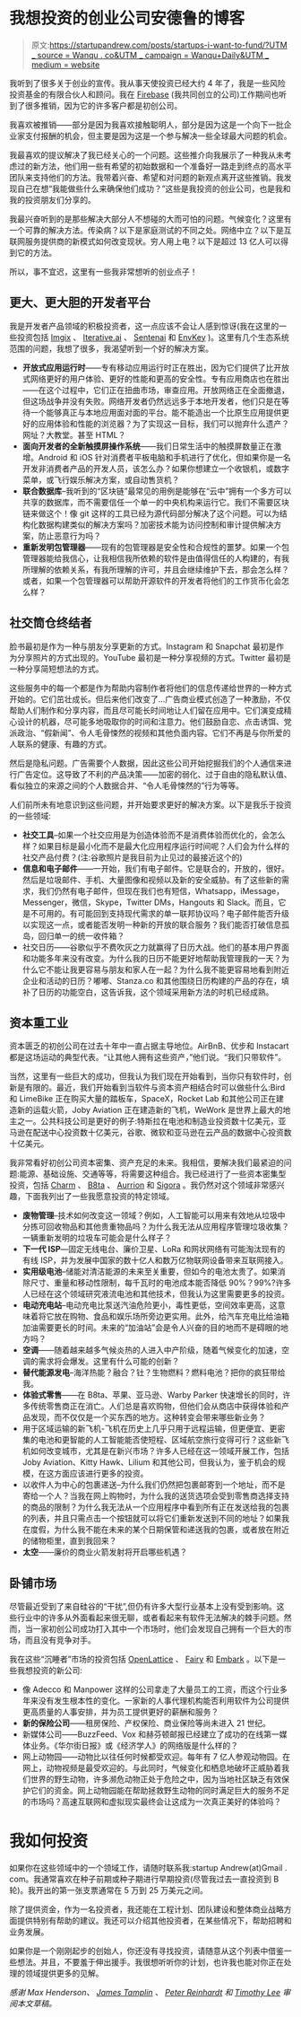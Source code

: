 # 我想投资的创业公司安德鲁的博客

> 原文:[https://startupandrew.com/posts/startups-i-want-to-fund/?UTM _ source = Wanqu . co&UTM _ campaign = Wanqu+Daily&UTM _ medium = website](https://startupandrew.com/posts/startups-i-want-to-fund/?utm_source=wanqu.co&utm_campaign=Wanqu+Daily&utm_medium=website)

我听到了很多关于创业的宣传。我从事天使投资已经大约 4 年了，我是一些风险投资基金的有限合伙人和顾问。我在 [Firebase](https://firebase.google.com/) (我共同创立的公司)工作期间也听到了很多推销，因为它的许多客户都是初创公司。

我喜欢被推销——部分是因为我喜欢接触聪明人，部分是因为这是一个向下一批企业家支付报酬的机会，但主要是因为这是一个参与解决一些全球最大问题的机会。

我最喜欢的提议解决了我已经关心的一个问题。这些推介向我展示了一种我从未考虑过的新方法，他们用一些有希望的初始数据和一个准备好一路走到终点的高水平团队来支持他们的方法。我带着兴奋、希望和对问题的新观点离开这些推销。我发现自己在想“我能做些什么来确保他们成功？”这些是我投资的创业公司，也是我和我的投资朋友们分享的。

我最兴奋听到的是那些解决大部分人不想碰的大而可怕的问题。气候变化？这里有一个可靠的解决方法。传染病？以下是家庭测试的不同之处。网络中立？以下是互联网服务提供商的新模式如何改变现状。穷人用上电？以下是超过 13 亿人可以得到它的方法。

所以，事不宜迟，这里有一些我非常想听的创业点子！

## 更大、更大胆的开发者平台

我是开发者产品领域的积极投资者，这一点应该不会让人感到惊讶(我在这里的一些投资包括 [Imgix](https://www.imgix.com/) 、 [Iterative.ai](https://iterative.ai/) 、 [Sentenai](http://sentenai.com/) 和 [EnvKey](https://www.envkey.com/) )。这里有几个生态系统范围的问题，我想了很多，我渴望听到一个好的解决方案。

*   **开放式应用运行时**——专有移动应用运行时正在胜出，因为它们提供了比开放式网络更好的用户体验、更好的性能和更高的安全性。专有应用商店也在胜出——在这个过程中，它们正在扭曲市场，审查应用。开放网络正在全面撤退，但这场战争并没有失败。网络开发者仍然远远多于本地开发者，他们只是在等待一个能够真正与本地应用面对面的平台。能不能造出一个比原生应用提供更好的应用体验和性能的浏览器？为了实现这一目标，我们可以抛弃什么遗产？网址？大教堂。甚至 HTML？
*   **面向开发者的全新触摸屏操作系统**——我们日常生活中的触摸屏数量正在激增。Android 和 iOS 针对消费者平板电脑和手机进行了优化，但如果你是一名开发非消费者产品的开发人员，该怎么办？如果你想建立一个收银机，或数字菜单，或飞行娱乐解决方案，或自动售货机？
*   **联合数据库**–我听到的“区块链”最常见的用例是能够在“云中”拥有一个多方可以共享的数据库，而不需要信任一个单一的中央机构来运行它。我们不需要区块链来做这个！像 git 这样的工具已经为源代码部分解决了这个问题。可以为结构化数据构建类似的解决方案吗？加密技术能为访问控制和审计提供解决方案，防止恶意行为吗？
*   **重新发明包管理器**——现有的包管理器是安全性和合规性的噩梦。如果一个包管理器能给我信心，让我相信我所依赖的软件是由值得信任的人构建的，有我所理解的依赖关系，有我所理解的许可，并且会继续维护下去，那会怎么样？或者，如果一个包管理器可以帮助开源软件的开发者将他们的工作货币化会怎么样？

## 社交筒仓终结者

脸书最初是作为一种与朋友分享更新的方式。Instagram 和 Snapchat 最初是作为分享照片的方式出现的。YouTube 最初是一种分享视频的方式。Twitter 最初是一种分享简短想法的方式。

这些服务中的每一个都是作为帮助内容制作者将他们的信息传递给世界的一种方式开始的。它们茁壮成长。但后来他们改变了…广告商业模式创造了一种激励，不仅帮助人们制作和分享内容，而且尽可能长时间地让人们留在应用中。它们演变成精心设计的机器，尽可能多地吸取你的时间和注意力。他们鼓励自恋、点击诱饵、党派政治、“假新闻”、令人毛骨悚然的视频和其他负面内容。它们不再是与你所爱的人联系的健康、有趣的方式。

然后是隐私问题。广告需要个人数据，因此这些公司开始挖掘我们的个人通信来进行广告定位。这导致了不利的产品决策——加密的弱化、过于自由的隐私默认值、看似独立的来源之间的个人数据合并、“令人毛骨悚然的”行为等等。

人们前所未有地意识到这些问题，并开始要求更好的解决方案。以下是我乐于投资的一些领域:

*   **社交工具**–如果一个社交应用是为创造体验而不是消费体验而优化的，会怎么样？如果目标是最小化而不是最大化应用程序运行时间呢？人们会为什么样的社交产品付费？(注:谷歌照片是我目前为止见过的最接近这个的)
*   **信息和电子邮件**——一开始，我们有电子邮件。它是联合的，开放的，很好。然后是垃圾邮件、手机、大量图像和视频以及新的安全威胁。有了这些新的需求，我们仍然有电子邮件，但现在我们也有短信，Whatsapp，iMessage，Messenger，微信，Skype，Twitter DMs，Hangouts 和 Slack。而且，它是不可用的。有可能回到支持现代需求的单一联邦协议吗？电子邮件能否升级以实现这一点，或者能否发明一种新的开放的联合服务？我们能否打破信息孤岛，回归单一的统一收件箱？
*   社交日历——谷歌似乎不费吹灰之力就赢得了日历大战。他们的基本用户界面和功能多年来没有改变。为什么我的日历不能更好地帮助我管理我的一天？为什么它不能让我更容易与朋友和家人在一起？为什么我不能更容易地看到附近企业和活动的日历？嘟嘟、Stanza.co 和其他围绕日历构建的产品的存在，填补了日历的功能空白，这告诉我，这个领域采用新方法的时机已经成熟。

## 资本重工业

资本匮乏的初创公司在过去十年中一直占据主导地位。AirBnB、优步和 Instacart 都是这场运动的典型代表。“让其他人拥有这些资产，”他们说。“我们只带软件”。

当然，这里有一些巨大的成功，但我认为我们现在开始看到，当你只有软件时，创新是有限的。最近，我们开始看到当软件与资本资产相结合时可以做些什么:Bird 和 LimeBike 正在购买大量的踏板车，SpaceX，Rocket Lab 和其他公司正在建造新的运载火箭，Joby Aviation 正在建造新的飞机，WeWork 是世界上最大的地主之一。公共科技公司是更好的例子:特斯拉在电池和制造业投资数十亿美元，亚马逊在配送中心投资数十亿美元，谷歌、微软和亚马逊在云产品的数据中心投资数十亿美元。

我非常看好初创公司资本密集、资产充足的未来。我相信，要解决我们最紧迫的问题:能源、基础设施、交通等等，将需要这种组合。我已经进行了一些资本密集型投资，包括 [Charm](https://www.charmindustrial.com/) 、 [B8ta](https://b8ta.com/) 、 [Aurrion](https://www.crunchbase.com/organization/aurrion#section-overview) 和 [Sigora](https://sigora.co/) 。我仍然对这个领域非常感兴趣，下面我列出了一些我愿意投资的特定领域。

*   **废物管理**–技术如何改变这一领域？例如，人工智能可以用来有效地从垃圾中分拣可回收物品和其他贵重物品吗？为什么我无法从应用程序管理垃圾收集？一辆重新发明的垃圾车可能会是什么样子？
*   **下一代 ISP**—固定无线电台、廉价卫星、LoRa 和网状网络有可能淘汰现有的有线 ISP，并为发展中国家的数十亿人和数万亿物联网设备带来互联网接入。
*   **实用级电池**–储能对清洁能源的未来至关重要，但如今的电池太贵了。如果消除尺寸、重量和移动性限制，每千瓦时的电池成本能否降低 90%？99%?许多人已经在这个领域研究液流电池和其他技术，但我认为这里需要更多的投资。
*   **电动充电站**–电动充电比泵送汽油危险更小，毒性更低，空间效率更高，这意味着将它放在购物、食品和娱乐场所旁边更实用。此外，给汽车充电比给油箱加油需要更长的时间。未来的“加油站”会是令人兴奋的目的地而不是碍眼的地方吗？
*   **空调**——随着越来越多气候炎热的人进入中产阶级，随着气候变化的加速，空调的需求将会爆发。这里有什么可能的创新？
*   **替代能源发电**–海洋热能？融合？钍？生物燃料？燃料电池？把你的疯狂带给我。
*   **体验式零售**——在 B8ta、苹果、亚马逊、Warby Parker 快速增长的同时，许多传统零售商正在消亡。人们总是喜欢购物，但他们会从商店中获得体验和产品发现，而不仅仅是一个买东西的地方。这种转变会带来哪些新业务？
*   用于区域运输的新飞机-飞机在历史上几乎只用于远程运输，但更便宜、更密集的电池和更智能的人工智能能否使短程、区域航空旅行变得可行？这些新飞机如何改变城市，尤其是在新兴市场？许多人已经在这一领域开展工作，包括 Joby Aviation、Kitty Hawk、Lilium 和其他公司，但我认为，鉴于机会的规模，在这方面应该进行更多的投资。
*   以收件人为中心的包裹递送–为什么我们仍然把包裹邮寄到一个地址，而不是寄给一个人？当我在网上购物时，为什么我的送货选项会受到零售商选择支持的商品的限制？为什么我无法从一个应用程序中看到所有正在发送给我的包裹的列表，并且只需点击一个按钮就可以将它们重新发送到不同的地址？如果我在度假，为什么我不能在未来的某个日期保管和递送我的包裹，或者放在附近的储物柜里，直到我回来？
*   **太空**——廉价的商业火箭发射将开启哪些机遇？

## 卧铺市场

尽管最近受到了来自硅谷的“干扰”,但仍有许多大型行业基本上没有受到影响。这些行业中的许多从外面看起来很无聊，或者看起来有软件无法解决的棘手问题。然而，当一家初创公司成功打入其中一个市场时，他们会发现自己拥有一个巨大的市场，而且没有竞争对手。

我在这些“沉睡者”市场的投资包括 [OpenLattice](https://openlattice.com/#/) 、 [Fairy](https://www.itsfairy.com/) 和 [Embark](https://embarktrucks.com/) 。以下是一些我想投资的新公司:

*   像 Adecco 和 Manpower 这样的公司拿走了大量员工的工资，而这个行业多年来没有发生根本性的变化。一家新的人事代理机构能否利用软件为公司提供更高质量的人事安排，并为员工提供更好的薪酬和服务？
*   **新的保险公司**——租房保险、产权保险、商业保险等尚未进入 21 世纪。
*   新媒体公司——BuzzFeed、Vox 和赫芬顿邮报已经建立了成功的在线第一媒体业务。《华尔街日报》或《经济学人》的网络版是什么样的？
*   网上动物园——动物比以往任何时候都受欢迎。每年有 7 亿人参观动物园。在网上，动物视频是最受欢迎的。与此同时，气候变化和栖息地破坏正威胁着我们世界的野生动物，许多濒危动物正处于危险之中，因为当地社区缺乏有效保护它们的资金。网上动物园能在帮助拯救野生动物的同时满足巨大的服务不足的市场吗？高速互联网和虚拟现实最终会让这成为一次真正美好的体验吗？

# 我如何投资

如果你在这些领域中的一个领域工作，请随时联系我:startup Andrew(at)Gmail . com。我通常喜欢在种子前期或种子期进行早期投资(尽管我过去一直投资到 B 轮)。我开出的第一张支票通常在 5 万到 25 万美元之间。

除了提供资金，作为一名投资者，我还能在工程计划、团队建设和整体商业战略方面提供特别有帮助的建议。我还可以介绍其他投资者，在某些情况下，帮助招聘和业务发展。

如果你是一个刚刚起步的创始人，你还没有寻找投资，请随意从这个列表中借鉴一些想法。并且，不要羞于伸出援手。我很想听听你的计划，也许我也能对你正在处理的领域提供更多的见解。

*感谢 Max Henderson、 [James Tamplin](https://twitter.com/JamesTamplin) 、 [Peter Reinhardt](https://twitter.com/reinpk) 和 [Timothy Lee](https://twitter.com/binarybits) 审阅本文草稿。*